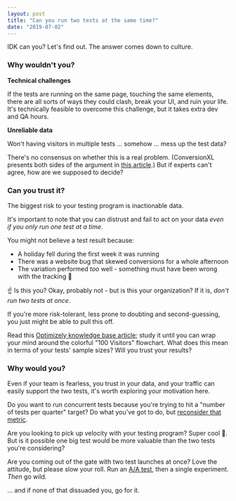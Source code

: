 ```yaml
---
layout: post
title: "Can you run two tests at the same time?"
date: "2019-07-02"
---
```


IDK can you? Let's find out. The answer comes down to culture.

### Why wouldn't you?

**Technical challenges**

If the tests are running on the same page, touching the same elements, there are all sorts of ways they could clash, break your UI, and ruin your life. It's technically feasible to overcome this challenge, but it takes extra dev and QA hours.

**Unreliable data**

Won't having visitors in multiple tests ... somehow ... mess up the test data?

There's no consensus on whether this is a real problem. (ConversionXL presents both sides of the argument in [this article](https://conversionxl.com/blog/can-you-run-multiple-ab-tests-at-the-same-time/).) But if experts can't agree, how are we supposed to decide?

### Can you trust it?

The biggest risk to your testing program is inactionable data.

It's important to note that you can distrust and fail to act on your data _even if you only run one test at a time_.

You might not believe a test result because:

- A holiday fell during the first week it was running
- There was a website bug that skewed conversions for a whole afternoon
- The variation performed _too_ well - something must have been wrong with the tracking 🤔

☝️ Is this you? Okay, probably not - but is this your organization? If it is, _don't run two tests at once_.

If you're more risk-tolerant, less prone to doubting and second-guessing, you just might be able to pull this off.

Read this [Optimizely knowledge base article](https://help.optimizely.com/Classic/Mutually_exclusive_experiments_in_Optimizely_Classic); study it until you can wrap your mind around the colorful "100 Visitors" flowchart. What does this mean in terms of your tests' sample sizes? Will you trust your results?

### Why would you?

Even if your team is fearless, you trust in your data, and your traffic can easily support the two tests, it's worth exploring your motivation here.

Do you want to run concurrent tests because you're trying to hit a "number of tests per quarter" target? Do what you've got to do, but [reconsider that metric](https://briandavidhall.com/why-number-of-tests-is-a-terrible-success-metric/).

Are you looking to pick up velocity with your testing program? Super cool 🚀. But is it possible one big test would be more valuable than the two tests you're considering?

Are you coming out of the gate with two test launches at once? Love the attitude, but please slow your roll. Run an [A/A test](https://briandavidhall.com/the-mighty-a-a-test/), then a single experiment. _Then_ go wild.

... and if none of that dissuaded you, go for it.
